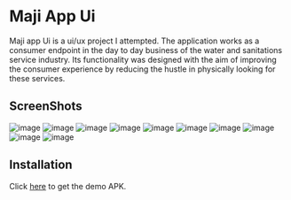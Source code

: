 # Maji App Ui
Maji app Ui is a ui/ux project I attempted. The application works as a consumer endpoint in the day to day business of the water and sanitations service industry. Its functionality was designed with the aim of improving the consumer experience by reducing the hustle in physically looking for these services.  

## ScreenShots
![image](https://drive.google.com/uc?export=view&id=1MOWcbUR_Bf67giTFAqiLWxFMjNAKyKPJ)
![image](https://drive.google.com/uc?export=view&id=1XKbrBriPnps61LB8W4Iilx5pdV9c4Bmu)
![image](https://drive.google.com/uc?export=view&id=1iat4KcY0ONMSUsID5TQz5FUDQpOyg-fz)
![image](https://drive.google.com/uc?export=view&id=18e4sfTb0fjFS70W1ZMqlnxNLWZSEtd1L)
![image](https://drive.google.com/uc?export=view&id=1rDqP_jZfVmrfap9tV9HAayxqrhgsQJRT)
![image](https://drive.google.com/uc?export=view&id=1w2EDL4HU7wKj2LkygptCVRt4a4NMhmyR)
![image](https://drive.google.com/uc?export=view&id=1joyDQ6H0t4EcRYndPNWgVslZdw7CW0of)
![image](https://drive.google.com/uc?export=view&id=1MKuZPXS-bSB58NKHA4IYrIThP3-wm4H6)
![image](https://drive.google.com/uc?export=view&id=19cB8liRItnMlk2X8Wr9tqDUzHwAlS1aZ)
![image](https://drive.google.com/uc?export=view&id=1bVl8csGxNCopzVT8i7I_xcH9WCT3yAv0)

## Installation
Click [here](https://drive.google.com/uc?export=view&id=1WrSoBCnobZyqQwe5Bb8mm3td4qauVXo0) to get the demo APK.
